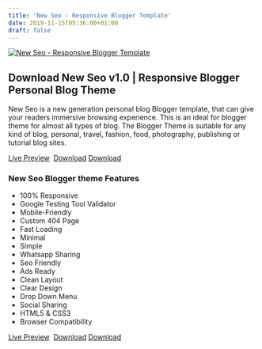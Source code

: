 ```yaml
---
title: 'New Seo - Responsive Blogger Template'
date: 2019-11-15T05:36:00+01:00
draft: false
---
```


[![New Seo - Responsive Blogger Template](https://4.bp.blogspot.com/--YJmhIOCTSc/Xc4qpu4TV7I/AAAAAAAADks/Zq9wBzJYaLUCz-xEV10j9YiCRIIN0eOfQCLcBGAsYHQ/s1600/New%2BSEO%2BBlogger%2Btemplate.jpg "New Seo - Responsive Blogger Template")](https://4.bp.blogspot.com/--YJmhIOCTSc/Xc4qpu4TV7I/AAAAAAAADks/Zq9wBzJYaLUCz-xEV10j9YiCRIIN0eOfQCLcBGAsYHQ/s1600/New%2BSEO%2BBlogger%2Btemplate.jpg)

Download New Seo v1.0 | Responsive Blogger Personal Blog Theme
--------------------------------------------------------------

New Seo is a new generation personal blog Blogger template, that can give your readers immersive browsing experience. This is an ideal for blogger theme for almost all types of blog. The Blogger Theme is suitable for any kind of blog, personal, travel, fashion, food, photography, publishing or tutorial blog sites.  
  
[Live Preview](https://new-seo-soratemplates.blogspot.com/)  [Download](https://www.mediafire.com/file/x3prjhftf1praag/New_Seo_Blogger_theme.zip/file) [Download](https://app.box.com/s/gxfu0jbic3thaj4qwaywjdsl9h084y2w)  

### New Seo Blogger theme Features

*   100% Responsive
*   Google Testing Tool Validator
*   Mobile-Friendly
*   Custom 404 Page
*   Fast Loading
*   Minimal
*   Simple
*   Whatsapp Sharing
*   Seo Friendly
*   Ads Ready
*   Clean Layout
*   Clear Design
*   Drop Down Menu
*   Social Sharing
*   HTML5 & CSS3
*   Browser Compatibility

[Live Preview](https://new-seo-soratemplates.blogspot.com/)  [Download](https://www.mediafire.com/file/x3prjhftf1praag/New_Seo_Blogger_theme.zip/file) [Download](https://app.box.com/s/gxfu0jbic3thaj4qwaywjdsl9h084y2w)